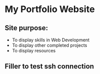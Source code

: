 # My Portfolio Website
## Site purpose:
- To display skills in Web Development
- To display other completed projects
- To display resources

## Filler to test ssh connection